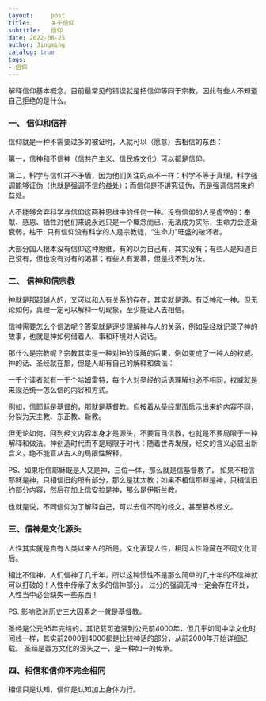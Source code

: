 ```yaml
---
layout:     post
title:      关于信仰
subtitle:   信仰
date: 2022-08-25
author: Jingming
catalog: true
tags: 
- 信仰
---
```


解释信仰基本概念。目前最常见的错误就是把信仰等同于宗教，因此有些人不知道自己拒绝的是什么。

### 一、 信仰和信神

信仰就是一种不需要过多的被证明，人就可以（愿意）去相信的东西：

第一，信神和不信神（信共产主义、信民族文化）可以都是信仰。

第二，科学与信仰并不矛盾，因为他们关注的点不一样：科学不等于真理，科学强调能够证伪（也就是强调不信的益处）；而信仰是不讲究证伪，而是强调信带来的益处。

人不能够舍弃科学与信仰这两种思维中的任何一种。没有信仰的人是虚空的：奉献、感恩、牺牲对他们来说永远只是一个概念而已，无法成为实际，生命力会逐渐衰弱，枯干;
只有信仰没有科学的人是宗教徒，“生命力”旺盛的破坏者。

大部分国人根本没有信仰这种思维，有的以为自己有，其实没有；有些人是知道自己没有，但也没有对有的渴慕；有些人有渴慕，但是找不到方法。

### 二、 信神和信宗教

神就是那超越人的，又可以和人有关系的存在，其实就是道。有泛神和一神。但无论如何，真理一定可以解释一切现象，至少能让人去相信。

信神需要怎么个信法呢？答案就是逐步理解神与人的关系，例如圣经就记录了神的故事，也就是神如何借着人、事和环境对人说话。

那什么是宗教呢？宗教其实是一种对神的误解的后果，例如变成了一种人的权威。神的话、圣经就在那，但是人却有自己的解释和做法：

一千个读者就有一千个哈姆雷特，每个人对圣经的话语理解也必不相同，权威就是来规范统一怎么信的内容和方式。

例如，信耶稣是基督的，那就是基督教。但按着从圣经里面启示出来的内容不同，分裂为天主教、东正教、新教。

但无论如何，回到经文内容本身才是源头，不要盲目信教，也就是不要局限于一种解释和做法。神创造时代而不是局限于时代：随着世界发展，经文的含义必显出新含义，绝不能盲从古人的局限性解释。

PS、如果相信耶稣既是人又是神，三位一体，那么就是信基督教了，
如果不相信耶稣是神，只相信旧约所有部分，那么是犹太教；如果不相信耶稣是神，只相信旧约部分内容，然后在加上信安拉是神，那么是伊斯兰教。

也就是说，不同信仰为了解释自己，可以去信不同的经文，甚至篡改经文。

### 三、信神是文化源头

人性其实就是自有人类以来人的所是。文化表现人性，相同人性隐藏在不同文化背后。

相比不信神，人们信神了几千年，所以这种惯性不是那么简单的几十年的不信神就可以打破的！人性中传承了太多的信神部分，
过分的强调无神一定会存在坏处，人性当中必会缺失一些东西！

PS. 影响欧洲历史三大因素之一就是基督教。

圣经是公元95年完结的，其记载可追溯到公元前4000年，但几乎如同中华文化时间线一样，其实前2000到4000都是比较神话的部分，从前2000年开始详细记载。
圣经是西方文化的源头之一，是一种如一的传承。

### 四、相信和信仰不完全相同

相信只是认知，信仰是认知加上身体力行。